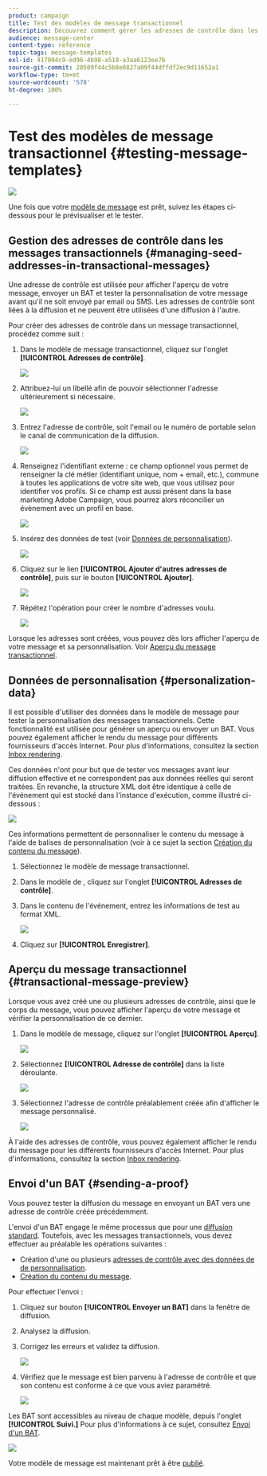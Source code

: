 ```yaml
---
product: campaign
title: Test des modèles de message transactionnel
description: Découvrez comment gérer les adresses de contrôle dans les messages transactionnels afin de les prévisualiser et de les tester dans Adobe Campaign Classic.
audience: message-center
content-type: reference
topic-tags: message-templates
exl-id: 417004c9-ed96-4b98-a518-a3aa6123ee7b
source-git-commit: 20509f44c5b8e0827a09f44dffdf2ec9d11652a1
workflow-type: tm+mt
source-wordcount: '578'
ht-degree: 100%

---
```


# Test des modèles de message transactionnel {#testing-message-templates}

![](../../assets/v7-only.svg)

Une fois que votre [modèle de message](../../message-center/using/creating-the-message-template.md) est prêt, suivez les étapes ci-dessous pour le prévisualiser et le tester.

## Gestion des adresses de contrôle dans les messages transactionnels {#managing-seed-addresses-in-transactional-messages}

Une adresse de contrôle est utilisée pour afficher l&#39;aperçu de votre message, envoyer un BAT et tester la personnalisation de votre message avant qu&#39;il ne soit envoyé par email ou SMS. Les adresses de contrôle sont liées à la diffusion et ne peuvent être utilisées d&#39;une diffusion à l&#39;autre.

Pour créer des adresses de contrôle dans un message transactionnel, procédez comme suit :

1. Dans le modèle de message transactionnel, cliquez sur l&#39;onglet **[!UICONTROL Adresses de contrôle]**.

   ![](assets/messagecenter_create_seedaddr_001.png)

1. Attribuez-lui un libellé afin de pouvoir sélectionner l&#39;adresse ultérieurement si nécessaire.

   ![](assets/messagecenter_create_seedaddr_002.png)

1. Entrez l&#39;adresse de contrôle, soit l&#39;email ou le numéro de portable selon le canal de communication de la diffusion.

   ![](assets/messagecenter_create_seedaddr_003.png)

1. Renseignez l&#39;identifiant externe : ce champ optionnel vous permet de renseigner la clé métier (identifiant unique, nom + email, etc.), commune à toutes les applications de votre site web, que vous utilisez pour identifier vos profils. Si ce champ est aussi présent dans la base marketing Adobe Campaign, vous pourrez alors réconcilier un évènement avec un profil en base.

   ![](assets/messagecenter_create_seedaddr_003bis.png)

1. Insérez des données de test (voir [Données de personnalisation](#personalization-data)).

   ![](assets/messagecenter_create_custo_001.png)

   <!--## Creating several seed addresses {#creating-several-seed-addresses}-->
1. Cliquez sur le lien **[!UICONTROL Ajouter d&#39;autres adresses de contrôle]**, puis sur le bouton **[!UICONTROL Ajouter]**.

   ![](assets/messagecenter_create_seedaddr_004.png)

   <!--1. Follow the configuration steps for a seed address detailed in the [Creating a seed address](#creating-a-seed-address) section.-->
1. Répétez l&#39;opération pour créer le nombre d&#39;adresses voulu.

   ![](assets/messagecenter_create_seedaddr_008.png)

Lorsque les adresses sont créées, vous pouvez dès lors afficher l&#39;aperçu de votre message et sa personnalisation. Voir [Aperçu du message transactionnel](#transactional-message-preview).

## Données de personnalisation {#personalization-data}

Il est possible d&#39;utiliser des données dans le modèle de message pour tester la personnalisation des messages transactionnels. Cette fonctionnalité est utilisée pour générer un aperçu ou envoyer un BAT. Vous pouvez également afficher le rendu du message pour différents fournisseurs d&#39;accès Internet. Pour plus d&#39;informations, consultez la section [Inbox rendering](../../delivery/using/inbox-rendering.md).

Ces données n&#39;ont pour but que de tester vos messages avant leur diffusion effective et ne correspondent pas aux données réelles qui seront traitées. En revanche, la structure XML doit être identique à celle de l&#39;événement qui est stocké dans l&#39;instance d&#39;exécution, comme illustré ci-dessous :

![](assets/messagecenter_create_custo_006.png)

Ces informations permettent de personnaliser le contenu du message à l&#39;aide de balises de personnalisation (voir à ce sujet la section [Création du contenu du message](../../message-center/using/creating-the-message-template.md#creating-message-content)).

1. Sélectionnez le modèle de message transactionnel.

1. Dans le modèle de , cliquez sur l&#39;onglet **[!UICONTROL Adresses de contrôle]**.

1. Dans le contenu de l&#39;événement, entrez les informations de test au format XML.

   ![](assets/messagecenter_create_custo_001.png)

1. Cliquez sur **[!UICONTROL Enregistrer]**.

## Aperçu du message transactionnel {#transactional-message-preview}

Lorsque vous avez créé une ou plusieurs adresses de contrôle, ainsi que le corps du message, vous pouvez afficher l&#39;aperçu de votre message et vérifier la personnalisation de ce dernier.

1. Dans le modèle de message, cliquez sur l&#39;onglet **[!UICONTROL Aperçu]**.

   ![](assets/messagecenter_preview_001.png)

1. Sélectionnez **[!UICONTROL Adresse de contrôle]** dans la liste déroulante.

   ![](assets/messagecenter_preview_002.png)

1. Sélectionnez l&#39;adresse de contrôle préalablement créée afin d&#39;afficher le message personnalisé.

   ![](assets/messagecenter_create_seedaddr_009.png)

À l&#39;aide des adresses de contrôle, vous pouvez également afficher le rendu du message pour les différents fournisseurs d&#39;accès Internet. Pour plus d&#39;informations, consultez la section [Inbox rendering](../../delivery/using/inbox-rendering.md).

## Envoi d&#39;un BAT {#sending-a-proof}

Vous pouvez tester la diffusion du message en envoyant un BAT vers une adresse de contrôle créée précédemment.

L&#39;envoi d&#39;un BAT engage le même processus que pour une [diffusion standard](../../delivery/using/steps-validating-the-delivery.md#sending-a-proof). Toutefois, avec les messages transactionnels, vous devez effectuer au préalable les opérations suivantes :

* Création d&#39;une ou plusieurs [adresses de contrôle](#managing-seed-addresses-in-transactional-messages)[ avec des données de de personnalisation](#personalization-data).
* [Création du contenu du message](../../message-center/using/creating-the-message-template.md#creating-message-content).

Pour effectuer l&#39;envoi :

1. Cliquez sur bouton **[!UICONTROL Envoyer un BAT]** dans la fenêtre de diffusion.
1. Analysez la diffusion.
1. Corrigez les erreurs et validez la diffusion.

   ![](assets/messagecenter_send_proof_001.png)

1. Vérifiez que le message est bien parvenu à l&#39;adresse de contrôle et que son contenu est conforme à ce que vous aviez paramétré.

   ![](assets/messagecenter_send_proof_002.png)

Les BAT sont accessibles au niveau de chaque modèle, depuis l&#39;onglet **[!UICONTROL Suivi.]** Pour plus d&#39;informations à ce sujet, consultez [Envoi d&#39;un BAT](../../delivery/using/steps-validating-the-delivery.md#sending-a-proof).

![](assets/messagecenter_send_proof_003.png)

Votre modèle de message est maintenant prêt à être [publié](../../message-center/using/publishing-message-templates.md).